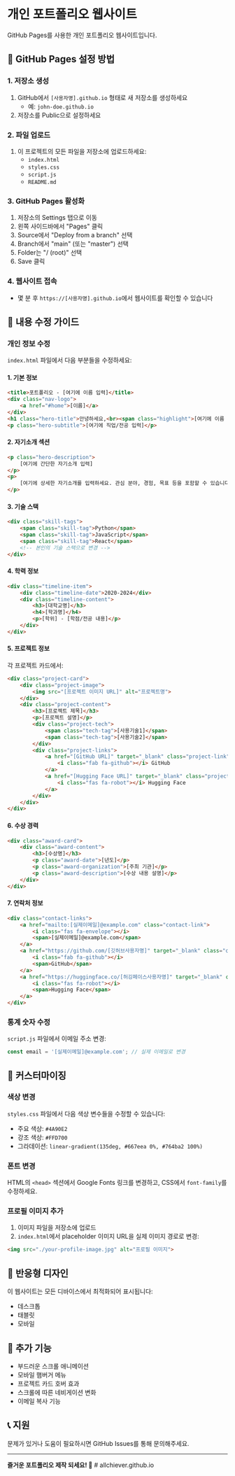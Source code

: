 # 개인 포트폴리오 웹사이트

GitHub Pages를 사용한 개인 포트폴리오 웹사이트입니다.

## 🚀 GitHub Pages 설정 방법

### 1. 저장소 생성
1. GitHub에서 `[사용자명].github.io` 형태로 새 저장소를 생성하세요
   - 예: `john-doe.github.io`
2. 저장소를 Public으로 설정하세요

### 2. 파일 업로드
1. 이 프로젝트의 모든 파일을 저장소에 업로드하세요:
   - `index.html`
   - `styles.css`
   - `script.js`
   - `README.md`

### 3. GitHub Pages 활성화
1. 저장소의 Settings 탭으로 이동
2. 왼쪽 사이드바에서 "Pages" 클릭
3. Source에서 "Deploy from a branch" 선택
4. Branch에서 "main" (또는 "master") 선택
5. Folder는 "/ (root)" 선택
6. Save 클릭

### 4. 웹사이트 접속
- 몇 분 후 `https://[사용자명].github.io`에서 웹사이트를 확인할 수 있습니다

## 📝 내용 수정 가이드

### 개인 정보 수정
`index.html` 파일에서 다음 부분들을 수정하세요:

#### 1. 기본 정보
```html
<title>포트폴리오 - [여기에 이름 입력]</title>
<div class="nav-logo">
    <a href="#home">[이름]</a>
</div>
<h1 class="hero-title">안녕하세요,<br><span class="highlight">[여기에 이름 입력]</span>입니다</h1>
<p class="hero-subtitle">[여기에 직업/전공 입력]</p>
```

#### 2. 자기소개 섹션
```html
<p class="hero-description">
    [여기에 간단한 자기소개 입력]
</p>
<p>
    [여기에 상세한 자기소개를 입력하세요. 관심 분야, 경험, 목표 등을 포함할 수 있습니다.]
</p>
```

#### 3. 기술 스택
```html
<div class="skill-tags">
    <span class="skill-tag">Python</span>
    <span class="skill-tag">JavaScript</span>
    <span class="skill-tag">React</span>
    <!-- 본인의 기술 스택으로 변경 -->
</div>
```

#### 4. 학력 정보
```html
<div class="timeline-item">
    <div class="timeline-date">2020-2024</div>
    <div class="timeline-content">
        <h3>[대학교명]</h3>
        <h4>[학과명]</h4>
        <p>[학위] - [학점/전공 내용]</p>
    </div>
</div>
```

#### 5. 프로젝트 정보
각 프로젝트 카드에서:
```html
<div class="project-card">
    <div class="project-image">
        <img src="[프로젝트 이미지 URL]" alt="프로젝트명">
    </div>
    <div class="project-content">
        <h3>[프로젝트 제목]</h3>
        <p>[프로젝트 설명]</p>
        <div class="project-tech">
            <span class="tech-tag">[사용기술1]</span>
            <span class="tech-tag">[사용기술2]</span>
        </div>
        <div class="project-links">
            <a href="[GitHub URL]" target="_blank" class="project-link">
                <i class="fab fa-github"></i> GitHub
            </a>
            <a href="[Hugging Face URL]" target="_blank" class="project-link">
                <i class="fas fa-robot"></i> Hugging Face
            </a>
        </div>
    </div>
</div>
```

#### 6. 수상 경력
```html
<div class="award-card">
    <div class="award-content">
        <h3>[수상명]</h3>
        <p class="award-date">[년도]</p>
        <p class="award-organization">[주최 기관]</p>
        <p class="award-description">[수상 내용 설명]</p>
    </div>
</div>
```

#### 7. 연락처 정보
```html
<div class="contact-links">
    <a href="mailto:[실제이메일]@example.com" class="contact-link">
        <i class="fas fa-envelope"></i>
        <span>[실제이메일]@example.com</span>
    </a>
    <a href="https://github.com/[깃허브사용자명]" target="_blank" class="contact-link">
        <i class="fab fa-github"></i>
        <span>GitHub</span>
    </a>
    <a href="https://huggingface.co/[허깅페이스사용자명]" target="_blank" class="contact-link">
        <i class="fas fa-robot"></i>
        <span>Hugging Face</span>
    </a>
</div>
```

### 통계 숫자 수정
`script.js` 파일에서 이메일 주소 변경:
```javascript
const email = '[실제이메일]@example.com'; // 실제 이메일로 변경
```

## 🎨 커스터마이징

### 색상 변경
`styles.css` 파일에서 다음 색상 변수들을 수정할 수 있습니다:
- 주요 색상: `#4A90E2`
- 강조 색상: `#FFD700`
- 그라데이션: `linear-gradient(135deg, #667eea 0%, #764ba2 100%)`

### 폰트 변경
HTML의 `<head>` 섹션에서 Google Fonts 링크를 변경하고, CSS에서 `font-family`를 수정하세요.

### 프로필 이미지 추가
1. 이미지 파일을 저장소에 업로드
2. `index.html`에서 placeholder 이미지 URL을 실제 이미지 경로로 변경:
```html
<img src="./your-profile-image.jpg" alt="프로필 이미지">
```

## 📱 반응형 디자인

이 웹사이트는 모든 디바이스에서 최적화되어 표시됩니다:
- 데스크톱
- 태블릿
- 모바일

## 🔧 추가 기능

- 부드러운 스크롤 애니메이션
- 모바일 햄버거 메뉴
- 프로젝트 카드 호버 효과
- 스크롤에 따른 네비게이션 변화
- 이메일 복사 기능

## 📞 지원

문제가 있거나 도움이 필요하시면 GitHub Issues를 통해 문의해주세요.

---

**즐거운 포트폴리오 제작 되세요! 🚀**
#   a l l c h i e v e r . g i t h u b . i o  
 